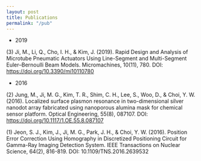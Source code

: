 ```yaml
---
layout: post
title: Publications
permalink: "/pub"
---
```


- 2019

(3) Ji, M., Li, Q., Cho, I. H., & Kim, J. (2019). Rapid Design and Analysis of Microtube Pneumatic Actuators Using Line-Segment and Multi-Segment Euler–Bernoulli Beam Models. Micromachines, 10(11), 780. DOI: https://doi.org/10.3390/mi10110780

- 2016

(2) Jung, M., Ji, M. G., Kim, T. R., Shim, C. H., Lee, S., Woo, D., & Choi, Y. W. (2016). Localized surface plasmon resonance in two-dimensional silver nanodot array fabricated using nanoporous alumina mask for chemical sensor platform. Optical Engineering, 55(8), 087107. DOI: https://doi.org/10.1117/1.OE.55.8.087107

(1) Jeon, S. J., Kim, J., Ji, M. G., Park, J. H., & Choi, Y. W. (2016). Position Error Correction Using Homography in Discretized Positioning Circuit for Gamma-Ray Imaging Detection System. IEEE Transactions on Nuclear Science, 64(2), 816-819. DOI: 10.1109/TNS.2016.2639532
